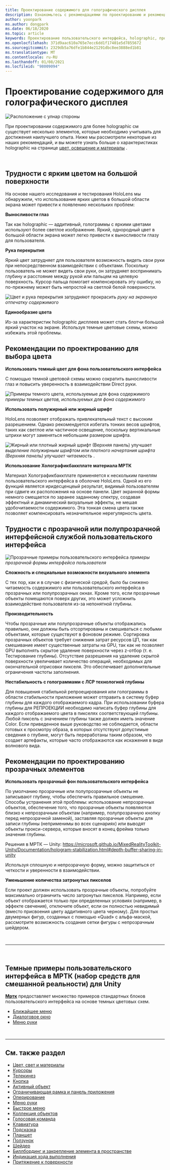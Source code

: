 ```yaml
---
title: Проектирование содержимого для голографического дисплея
description: Ознакомьтесь с рекомендациями по проектированию и рекомендациями по работе с holographic на устройствах HoloLens.
author: yoonpark
ms.author: dongpark
ms.date: 06/18/2020
ms.topic: article
keywords: Проектирование пользовательского интерфейса, holographic, проектирование содержимого, темная тема, светлая тема, гарнитура смешанной реальности, гарнитура Windows Mixed Reality, гарнитура виртуальной реальности, HoloLens, МРТК, набор средств для смешанной реальности, дизайн, пикселы
ms.openlocfilehash: 371d9aac610a765e7ecc6dd1f17401e5d7855672
ms.sourcegitcommit: 2329db5a76dfe1b844e21291dbc8ee3888ed1b81
ms.translationtype: MT
ms.contentlocale: ru-RU
ms.lasthandoff: 01/08/2021
ms.locfileid: "98009094"
---
```

# <a name="designing-content-for-holographic-display"></a>Проектирование содержимого для голографического дисплея

![Расположение с улнар стороны](images/UX_Hero_DarkTheme.jpg)

При проектировании содержимого для более holographic см существует несколько элементов, которые необходимо учитывать для достижения наилучшего опыта. Ниже мы рассмотрели некоторые из наших рекомендаций, и вы можете узнать больше о характеристиках holographic на странице [цвет, освещение и материалы](color-light-and-materials.md) .

<br>

## <a name="challenges-with-bright-color-on-a-large-surface"></a>Трудности с ярким цветом на большой поверхности 

На основе нашего исследования и тестирования HoloLens мы обнаружили, что использование ярких цветов в большой области экрана может привести к появлению нескольких проблем: 

**Выносливости глаз** 

Так как holographic — аддитивный, голограммы с яркими цветами используют более светлое изображение. Яркий, однородный цвет в большой области экрана может легко привести к выносливости глазу для пользователя. 

**Рука перекрытия** 

Яркий цвет затрудняет для пользователя возможность видеть свои руки при непосредственном взаимодействии с объектами. Поскольку пользователь не может видеть свои руки, он затрудняет воспринимать глубину и расстояние между рукой или пальцем на целевую поверхность. Курсор пальца помогает компенсировать эту ошибку, но по-прежнему может быть непростой на светлой белой поверхности. 

![Цвет и рука перекрытия затрудняют прокрасить ](images/color_handocclusion.jpg)
 *руку на экранную отпечатку содержимого*

**Единообразие цвета**

Из-за характеристик holographic дисплеев может стать блотчи большой яркий участок на экране. Используя темные цветовые схемы, можно избежать этой проблемы. 

## <a name="design-guidelines-for-color-choices"></a>Рекомендации по проектированию для выбора цвета

**Использовать темный цвет для фона пользовательского интерфейса**

С помощью темной цветовой схемы можно сократить выносливости глаз и повысить уверенность в взаимодействии Direct руки. 

![Примеры темного цвета, используемые для фона содержимого ](images/color_dark_examples.jpg)
 *примеры темных цветов, используемых для фона содержимого*

**Использовать полужирный или жирный шрифт**

HoloLens позволяет отображать привлекательный текст с высоким разрешением. Однако рекомендуется избегать тонких весов шрифтов, таких как светлое или частичное освещение, поскольку вертикальные штрихи могут заменяться небольшим размером шрифта. 

![Жирный или плотный жирный шрифт (Верхняя панель) улучшает ](images/color_font_examples.jpg)
 *выделение полужирным шрифтом или плотного начертания шрифта (Верхняя панель) улучшает читаемость* .

**Использование Холографикбаккплате материала МРТК**

Материал Холографикбаккплате применяется к нескольким панелям пользовательского интерфейса в оболочке HoloLens. Одной из его функций является иридесценцеый результат, видимый пользователям при сдвиге их расположения на основе панели. Цвет экранной формы немного смещается по заранее заданному спектру, создавая эффектный и динамический визуальные эффекты, не мешая удобочитаемости содержимого. Эта тонкая смена цвета также позволяет компенсировать незначительное нерегулярность цвета. 


## <a name="challenges-with-transparent-or-translucent-ui-backplate"></a>Трудности с прозрачной или полупрозрачной интерфейсной службой пользовательского интерфейса 

![Прозрачные примеры пользовательского интерфейса ](images/color_transparent_examples.jpg)
 *примеры прозрачной формы интерфейса пользователя*

**Сложность и специальные возможности визуального элемента**

С тех пор, как и в случае с физической средой, было бы снижено читаемость содержимого или пользовательского интерфейса в прозрачных или полупрозрачных окнах. Кроме того, если прозрачные объекты помещаются поверх других, это может усложнить взаимодействие пользователя из-за непонятной глубины.

**Производительность**

Чтобы прозрачные или полупрозрачные объекты отображались правильно, они должны быть отсортированы и смешиваться с любыми объектами, которые существуют в фоновом режиме. Сортировка прозрачных объектов требует снижения затрат ресурсов ЦП, так как смешивание имеет существенные затраты на GPU, так как не позволяет GPU выполнять скрытое удаление поверхности через z-отбор (т. е. Тестирование глубины). Отсутствие разрешения на удаление скрытой поверхности увеличивает количество операций, необходимых для окончательной отрисовки пикселя. Это обеспечивает дополнительные ограничения частоты заполнения.

**Нестабильность с голограммами с ЛСР технологией глубины**

Для повышения стабильной репроецирования или голограммы в области стабильности приложение может отправить в систему буфер глубины для каждого отображаемого кадра. При использовании буфера глубины для РЕПРОЕКЦИИ необходимо написать буфер глубины для каждого отображаемого цвета в пикселях соответствующей глубины. Любой пиксель с значением глубины также должен иметь значение Color. Если приведенное выше руководство не соблюдается, области готовых к просмотру образа, в которых отсутствуют допустимые сведения о глубине, могут быть переработаны таким образом, что создает артефакты, которые часто отображаются как искажения в виде волнового вида.


## <a name="design-guidelines-for-transparent-elements"></a>Рекомендации по проектированию прозрачных элементов

**Использовать прозрачный фон пользовательского интерфейса**

По умолчанию прозрачные или полупрозрачные объекты не записывают глубину, чтобы обеспечить правильное смешение. Способы устранения этой проблемы: использование непрозрачных объектов, обеспечение того, что прозрачные объекты появляются близко к непрозрачным объектам (например, полупрозрачную кнопку перед непрозрачной заменой), заставляя прозрачные объекты для записи глубины (неприменимы во всех сценариях) или выводят объекты прокси-сервера, которые вносят в конец фрейма только значения глубины.

Решения в МРТК — Unity: https://microsoft.github.io/MixedRealityToolkit-Unity/Documentation/hologram-stabilization.html#depth-buffer-sharing-in-unity  

Используя сплошную и непрозрачную форму, можно защититься от четкости и уверенности в взаимодействии.

**Уменьшение количества затронутых пикселов**

Если проект должен использовать прозрачные объекты, попробуйте максимально ограничить число затронутых пикселов. Например, если объект отображается только при определенных условиях (например, в эффекте свечения), отключите объект, если он полностью невидимый (вместо присвоения цвету аддитивного цвета черному). Для простых двумерных фигур, созданных с помощью «Quad» с альфа-маской, рассмотрите возможность создания сетки фигуры с непрозрачным шейдером. 

<br/>

---

<br/>

## <a name="dark-ui-examples-in-mrtk-mixed-reality-toolkit-for-unity"></a>Темные примеры пользовательского интерфейса в МРТК (набор средств для смешанной реальности) для Unity

**[Мртк](https://github.com/Microsoft/MixedRealityToolkit-Unity)** предоставляет множество примеров стандартных блоков пользовательского интерфейса на основе темных цветовых схем.

* [Ближайшее меню](https://microsoft.github.io/MixedRealityToolkit-Unity/Documentation/README_NearMenu.html)
* [Диалоговое окно](https://microsoft.github.io/MixedRealityToolkit-Unity/Assets/MRTK/SDK/Experimental/Dialog/README_Dialog.html)
* [Меню руки](https://microsoft.github.io/MixedRealityToolkit-Unity/Documentation/README_HandMenu.html)

<br>

---

## <a name="see-also"></a>См. также раздел

* [Цвет, свет и материалы](color-light-and-materials.md)
* [Курсоры](cursors.md)
* [Телекинез](point-and-commit.md)
* [Кнопка](button.md)
* [Активный объект](interactable-object.md)
* [Ограничивающая рамка и панель приложения](app-bar-and-bounding-box.md)
* [Оперирование](direct-manipulation.md)
* [Меню руки](hand-menu.md)
* [Быстрое меню](near-menu.md)
* [Коллекция объектов](object-collection.md)
* [Голосовая команда](voice-input.md)
* [Клавиатура](keyboard.md)
* [Подсказка](tooltip.md)
* [Планшет](slate.md)
* [Ползунок](slider.md)
* [Шейдер](shader.md)
* [Биллбординг и закрепление элемента в пространстве](billboarding-and-tag-along.md)
* [Индикация хода выполнения](progress.md)
* [Притяжение к поверхности](surface-magnetism.md)

